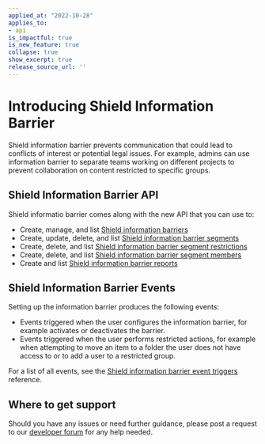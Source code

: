 ```yaml
---
applied_at: "2022-10-28"
applies_to: 
- api
is_impactful: true
is_new_feature: true
collapse: true
show_excerpt: true
release_source_url: ''
---
```


# Introducing Shield Information Barrier

Shield information barrier prevents communication that could lead to conflicts of interest or potential legal issues. 
For example, admins can use information barrier to separate teams working on
different projects to prevent collaboration on content restricted to specific groups.

## Shield Information Barrier API

Shield informatio barrier comes along with the new API that you can use to:

* Create, manage, and list [Shield information barriers][2]
* Create, update, delete, and list [Shield information barrier segments][3]
* Create, delete, and list [Shield information barrier segment restrictions][4]
* Create, delete, and list [Shield information barrier segment members][5]
* Create and list [Shield information barrier reports][6]

## Shield Information Barrier Events

Setting up the information barrier produces the following events:

* Events triggered when the user configures the information barrier, for example activates or deactivates the barrier. 
* Events triggered when the user performs restricted actions, for example when attempting to move an item to a folder the user does not have access to or to add a user to a restricted group.

For a list of all events, see the [Shield information barrier event triggers][7] reference.

## Where to get support

Should you have any issues or need further guidance, please post a request to
our [developer forum][1] for any help needed.

[1]: https://support.box.com/hc/en-us/community/topics/360001932973-Platform-and-Developer-Forum
[2]: r://shield-information-barrier
[3]: r://shield-information-barrier-segment
[4]: r://shield-information-barrier-segment-restriction
[5]: r://shield-information-barrier-segment-member
[6]: r://shield-information-barrier-report
[7]: g://event-triggers/shield-information-barrier-events